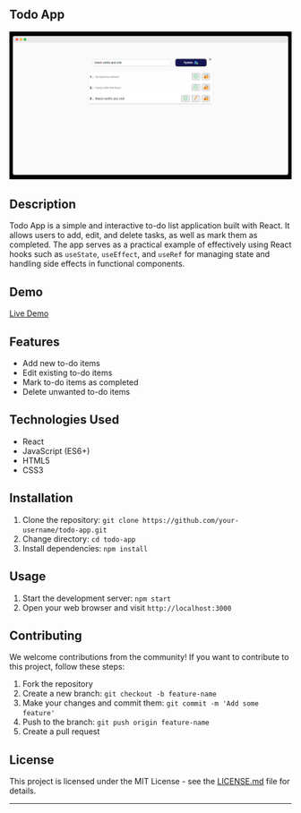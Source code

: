 ## Todo App
![Todo App Screenshot](src/assets/screely-1689877065776.png)


 

## Description

Todo App is a simple and interactive to-do list application built with React. It allows users to add, edit, and delete tasks, as well as mark them as completed. The app serves as a practical example of effectively using React hooks such as `useState`, `useEffect`, and `useRef` for managing state and handling side effects in functional components.

## Demo

[Live Demo](https://elite-featured-todo.netlify.app/) 

## Features

- Add new to-do items
- Edit existing to-do items
- Mark to-do items as completed
- Delete unwanted to-do items

## Technologies Used

- React
- JavaScript (ES6+)
- HTML5
- CSS3


## Installation

1. Clone the repository: `git clone https://github.com/your-username/todo-app.git`
2. Change directory: `cd todo-app`
3. Install dependencies: `npm install`

## Usage

1. Start the development server: `npm start`
2. Open your web browser and visit `http://localhost:3000`

<!-- Include additional usage instructions if needed -->

## Contributing

We welcome contributions from the community! If you want to contribute to this project, follow these steps:

1. Fork the repository
2. Create a new branch: `git checkout -b feature-name`
3. Make your changes and commit them: `git commit -m 'Add some feature'`
4. Push to the branch: `git push origin feature-name`
5. Create a pull request

## License

This project is licensed under the MIT License - see the [LICENSE.md](LICENSE.md) file for details.


---


